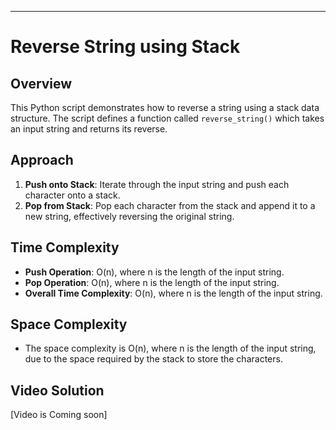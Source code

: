 
---

# Reverse String using Stack

## Overview
This Python script demonstrates how to reverse a string using a stack data structure. The script defines a function called `reverse_string()` which takes an input string and returns its reverse.

## Approach
1. **Push onto Stack**: Iterate through the input string and push each character onto a stack.
2. **Pop from Stack**: Pop each character from the stack and append it to a new string, effectively reversing the original string.

## Time Complexity
- **Push Operation**: O(n), where n is the length of the input string.
- **Pop Operation**: O(n), where n is the length of the input string.
- **Overall Time Complexity**: O(n), where n is the length of the input string.

## Space Complexity
- The space complexity is O(n), where n is the length of the input string, due to the space required by the stack to store the characters.

## Video Solution
[Video is Coming soon]

